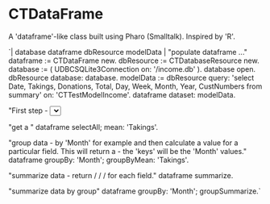 # CTDataFrame
A 'dataframe'-like class built using Pharo (Smalltalk). Inspired by 'R'.

`| database dataframe dbResource modelData |
"populate dataframe ..."
dataframe := CTDataFrame new.
dbResource := CTDatabaseResource new.
database := ( UDBCSQLite3Connection on: '<pathto>/income.db' ).
database open.
dbResource database: database.
modelData := dbResource query: 'select Date, Takings, Donations, Total, Day, Week, Month, Year, CustNumbers from summary' on: 'CTTestModelIncome'.
dataframe dataset: modelData.

"First step - <select> the data that you want to work with - selectAll / selectEquals: ..."
dataframe selectEquals: 'Year' with: 13.

"get a <mean>"
dataframe selectAll; mean: 'Takings'.

"group data - by 'Month' for example and then calculate a <max> value for a particular field. This
will return a <Dictionary> - the 'keys' will be the 'Month' values."
dataframe groupBy: 'Month'; groupByMean: 'Takings'.

"summarize data - return <max> / <min> / <standard dev> / <mean> for each field."
dataframe summarize.

"summarize data by group"
dataframe groupBy: 'Month'; groupSummarize.`
